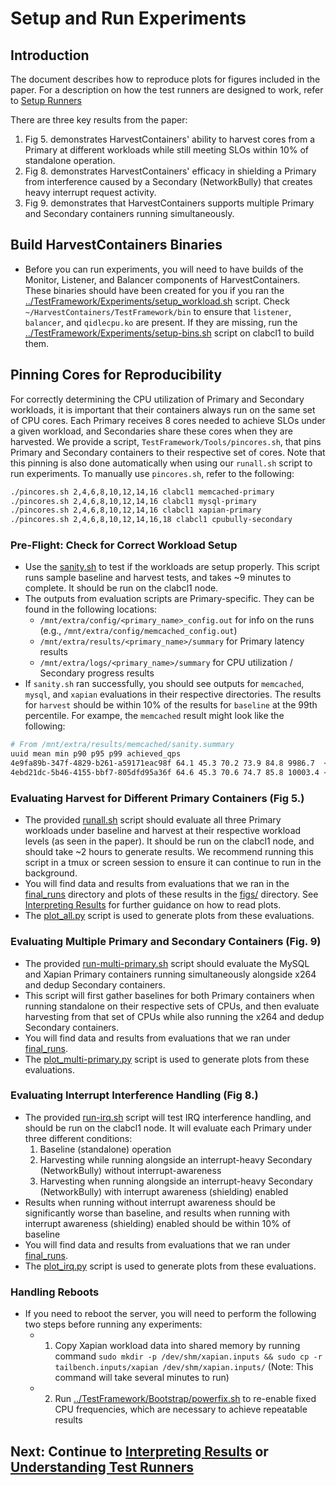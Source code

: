# Setup and Run Experiments

## Introduction

The document describes how to reproduce plots for figures included in the paper. 
For a description on how the test runners are designed to work, refer to [Setup Runners](./05_setup_runner.md)

There are three key results from the paper:
1. Fig 5. demonstrates HarvestContainers' ability to harvest cores from a Primary at different workloads while still meeting SLOs within 10% of standalone operation.
2. Fig 8. demonstrates HarvestContainers' efficacy in shielding a Primary from interference caused by a Secondary (NetworkBully) that creates heavy interrupt request activity.
3. Fig 9. demonstrates that HarvestContainers supports multiple Primary and Secondary containers running simultaneously.

## Build HarvestContainers Binaries
- Before you can run experiments, you will need to have builds of the Monitor, Listener, and Balancer components of HarvestContainers. These binaries should have been created for you if you ran the [../TestFramework/Experiments/setup_workload.sh](../TestFramework/Experiments/setup_workload.sh) script. Check `~/HarvestContainers/TestFramework/bin` to ensure that `listener`, `balancer`, and `qidlecpu.ko` are present. If they are missing, run the [../TestFramework/Experiments/setup-bins.sh](../TestFramework/Experiments/setup-bins.sh) script on clabcl1 to build them.

## Pinning Cores for Reproducibility
For correctly determining the CPU utilization of Primary and Secondary workloads, it is important that their containers always run on the same set of CPU cores. Each Primary receives 8 cores needed to achieve SLOs under a given workload, and Secondaries share these cores when they are harvested. We provide a script, `TestFramework/Tools/pincores.sh`, that pins Primary and Secondary containers to their respective set of cores. Note that this pinning is also done automatically when using our `runall.sh` script to run experiments. To manually use `pincores.sh`, refer to the following:

```bash
./pincores.sh 2,4,6,8,10,12,14,16 clabcl1 memcached-primary
./pincores.sh 2,4,6,8,10,12,14,16 clabcl1 mysql-primary
./pincores.sh 2,4,6,8,10,12,14,16 clabcl1 xapian-primary
./pincores.sh 2,4,6,8,10,12,14,16,18 clabcl1 cpubully-secondary
```

### Pre-Flight: Check for Correct Workload Setup

- Use the [sanity.sh](../TestFramework/Experiments/sanity.sh) to test if the workloads are setup properly. This script runs sample baseline and harvest tests, and takes ~9 minutes to complete. It should be run on the clabcl1 node.
- The outputs from evaluation scripts are Primary-specific. They can be found in the following locations:
    - `/mnt/extra/config/<primary_name>_config.out` for info on the runs (e.g., `/mnt/extra/config/memcached_config.out`)
    - `/mnt/extra/results/<primary_name>/summary` for Primary latency results
    - `/mnt/extra/logs/<primary_name>/summary` for CPU utilization / Secondary progress results
- If `sanity.sh` ran successfully, you should see outputs for `memcached`, `mysql`, and `xapian` evaluations in their respective directories. The results for `harvest` should be within 10% of the results for `baseline` at the 99th percentile. For exampe, the `memcached` result might look like the following:
```bash
# From /mnt/extra/results/memcached/sanity.summary
uuid mean min p90 p95 p99 achieved_qps
4e9fa89b-347f-4829-b261-a59171eac98f 64.1 45.3 70.2 73.9 84.8 9986.7  <--Last column is the QPS (10k) and next-to-last column is the 99th percentile latency when running standalone
4ebd21dc-5b46-4155-bbf7-805dfd95a36f 64.6 45.3 70.6 74.7 85.8 10003.4 <--These are the results when harvesting cores
```
 
### Evaluating Harvest for Different Primary Containers (Fig 5.)

- The provided [runall.sh](../TestFramework/Experiments/runall.sh) script should evaluate all three Primary workloads under baseline and harvest at their respective workload levels (as seen in the paper). It should be run on the clabcl1 node, and should take ~2 hours to generate results. We recommend running this script in a tmux or screen session to ensure it can continue to run in the background.
- You will find data and results from evaluations that we ran in the [final_runs](../TestFramework/Experiments/final_runs/) directory and plots of these results in the [figs/](../TestFramework/Experiments/figs/) directory. See [Interpreting Results](./06_interpreting_results.md) for further guidance on how to read plots.
- The [plot_all.py](../TestFramework/Experiments/plot_all.py) script is used to generate plots from these evaluations.

### Evaluating Multiple Primary and Secondary Containers (Fig. 9)

- The provided [run-multi-primary.sh](../TestFramework/Experiments/run-multi-primary.sh) script should evaluate the MySQL and Xapian Primary containers running simultaneously alongside x264 and dedup Secondary containers.
- This script will first gather baselines for both Primary containers when running standalone on their respective sets of CPUs, and then evaluate harvesting from that set of CPUs while also running the x264 and dedup Secondary containers.
- You will find data and results from evaluations that we ran under [final_runs](../TestFramework/Experiments/final_runs/).
- The [plot_multi-primary.py](../TestFramework/Experiments/plot_multi-primary.py) script is used to generate plots from these evaluations.

### Evaluating Interrupt Interference Handling (Fig 8.)

- The provided [run-irq.sh](../TestFramework/Experiments/run-irq.sh) script will test IRQ interference handling, and should be run on the clabcl1 node. It will evaluate each Primary under three different conditions:
  1. Baseline (standalone) operation
  2. Harvesting while running alongside an interrupt-heavy Secondary (NetworkBully) without interrupt-awareness
  3. Harvesting when running alongside an interrupt-heavy Secondary (NetworkBully) with interrupt awareness (shielding) enabled
 - Results when running without interrupt awareness should be significantly worse than baseline, and results when running with interrupt awareness (shielding) enabled should be within 10% of baseline
- You will find data and results from evaluations that we ran under [final_runs](../TestFramework/Experiments/final_runs/).
- The [plot_irq.py](../TestFramework/Experiments/plot_irq.py) script is used to generate plots from these evaluations.


### Handling Reboots
- If you need to reboot the server, you will need to perform the following two steps before running any experiments:
  - 1. Copy Xapian workload data into shared memory by running command `sudo mkdir -p /dev/shm/xapian.inputs && sudo cp -r tailbench.inputs/xapian /dev/shm/xapian.inputs/` (Note: This command will take several minutes to run)
  - 2. Run [../TestFramework/Bootstrap/powerfix.sh](../TestFramework/Bootstrap/powerfix.sh) to re-enable fixed CPU frequencies, which are necessary to achieve repeatable results

## Next: Continue to [Interpreting Results](./06_interpreting_results.md) or [Understanding Test Runners](./05_setup_runner.md)
